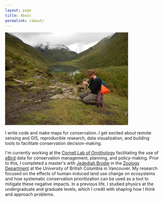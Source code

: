 ```yaml
---
layout: page
title: About
permalink: /about/
---
```


<img src="/img/matt-grey.jpg" alt="me" class="center" style="width:80%;" />

I write code and make maps for conservation. I get excited about remote sensing and GIS, reproducible research, data visualization, and building tools to facilitate conservation decision-making.

I'm currently working at the [Cornell Lab of Ornithology](http://www.birds.cornell.edu/) facilitating the use of [eBird](http://ebird.org/content/ebird/) data for conservation management, planning, and policy-making. Prior to this, I completed a master's with [Jedediah Brodie](http://jedediahbrodie.weebly.com/) in the [Zoology Department](http://www.zoology.ubc.ca/) at the University of British Columbia in Vancouver. My research focused on the effects of human-induced land use change on ecosystems and how systematic conservation prioritization can be used as a tool to mitigate these negative impacts. In a previous life, I studied physics at the undergraduate and graduate levels, which I credit with shaping how I think and approach problems.